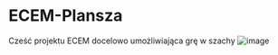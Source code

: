 # ECEM-Plansza
Cześć projektu ECEM docelowo umożliwiająca grę w szachy
![image](https://github.com/CafeBeast/ECEM-Plansza/assets/148216531/ee716e10-a2e8-4817-bfb9-75637c8ceed0)
